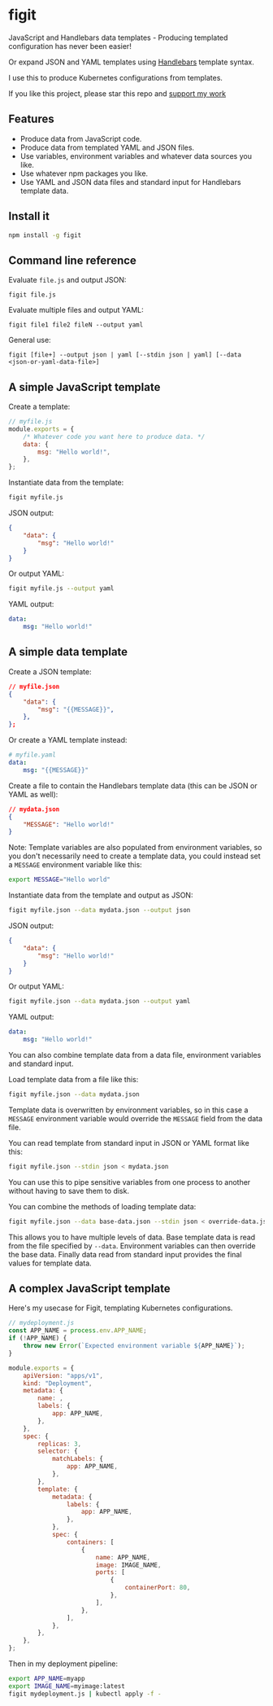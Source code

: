 # figit

JavaScript and Handlebars data templates - Producing templated configuration has never been easier!

Or expand JSON and YAML templates using [Handlebars](https://handlebarsjs.com/) template syntax.

I use this to produce Kubernetes configurations from templates.

If you like this project, please star this repo and [support my work](https://www.codecapers.com.au/about#support-my-work)

## Features

- Produce data from JavaScript code.
- Produce data from templated YAML and JSON files.
- Use variables, environment variables and whatever data sources you like.
- Use whatever npm packages you like.
- Use YAML and JSON data files and standard input for Handlebars template data.

## Install it

```bash
npm install -g figit
```

## Command line reference

Evaluate `file.js` and output JSON:

```
figit file.js
```

Evaluate multiple files and output YAML:

```
figit file1 file2 fileN --output yaml
```

General use:

```
figit [file+] --output json | yaml [--stdin json | yaml] [--data <json-or-yaml-data-file>]
```

## A simple JavaScript template

Create a template:

```javascript
// myfile.js
module.exports = {
    /* Whatever code you want here to produce data. */
    data: {
        msg: "Hello world!",
    },
};
```

Instantiate data from the template:

```bash
figit myfile.js
```

JSON output:

```json
{
    "data": {
        "msg": "Hello world!"
    }
}
```

Or output YAML:

```bash
figit myfile.js --output yaml
``` 

YAML output:

```yaml
data:
    msg: "Hello world!"
```

## A simple data template

Create a JSON template:

```json
// myfile.json
{
    "data": {
        "msg": "{{MESSAGE}}",
    },
};
```

Or create a YAML template instead:

```yaml
# myfile.yaml
data:
    msg: "{{MESSAGE}}"
```

Create a file to contain the Handlebars template data (this can be JSON or YAML as well):

```json
// mydata.json
{
    "MESSAGE": "Hello world!"
}
```

Note: Template variables are also populated from environment variables, so you don't necessarily need to create a template data, you could instead set a `MESSAGE` environment variable like this:

```bash
export MESSAGE="Hello world"
```

Instantiate data from the template and output as JSON:

```bash
figit myfile.json --data mydata.json --output json
```

JSON output:

```json
{
    "data": {
        "msg": "Hello world!"
    }
}
```

Or output YAML:

```bash
figit myfile.json --data mydata.json --output yaml
```

YAML output:

```yaml
data:
    msg: "Hello world!"
```

You can also combine template data from a data file, environment variables and standard input.

Load template data from a file like this:

```bash
figit myfile.json --data mydata.json
```

Template data is overwritten by environment variables, so in this case a `MESSAGE` environment variable would override the `MESSAGE` field from the data file.

You can read template from standard input in JSON or YAML format like this:

```bash
figit myfile.json --stdin json < mydata.json
```

You can use this to pipe sensitive variables from one process to another without having to save them to disk.

You can combine the methods of loading template data:

```bash
figit myfile.json --data base-data.json --stdin json < override-data.json
```

This allows you to have multiple levels of data. Base template data is read from the file specified by `--data`. Environment variables can then override the base data. Finally data read from standard input provides the final values for template data.

## A complex JavaScript template

Here's my usecase for Figit, templating Kubernetes configurations.

```javascript
// mydeployment.js
const APP_NAME = process.env.APP_NAME;
if (!APP_NAME) {
    throw new Error(`Expected environment variable ${APP_NAME}`);
}

module.exports = {
    apiVersion: "apps/v1",
    kind: "Deployment",
    metadata: {
        name: ,
        labels: {
            app: APP_NAME,
        },
    },
    spec: {
        replicas: 3,
        selector: {
            matchLabels: {
                app: APP_NAME,
            },
        },
        template: {
            metadata: {
                labels: {
                    app: APP_NAME,
                },
            },
            spec: {
                containers: [
                    {
                        name: APP_NAME,
                        image: IMAGE_NAME,
                        ports: [
                            {
                                containerPort: 80,
                            },
                        ],
                    },
                ],
            },
        },
    },
};
```

Then in my deployment pipeline:

```bash
export APP_NAME=myapp
export IMAGE_NAME=myimage:latest
figit mydeployment.js | kubectl apply -f -
```


